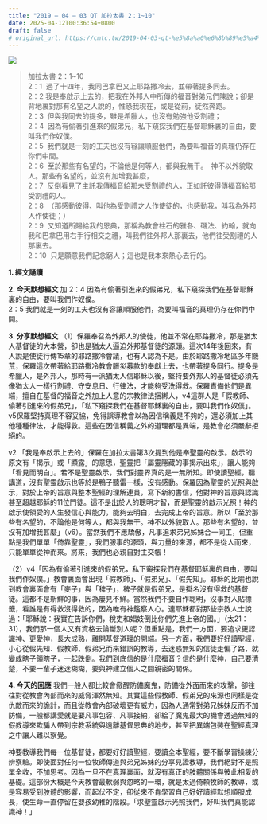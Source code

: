 ```yaml
---
title: "2019 – 04 – 03 QT 加拉太書 2：1~10"
date: 2025-04-12T00:36:54+0800
draft: false
# original_url: https://cmtc.tw/2019-04-03-qt-%e5%8a%a0%e6%8b%89%e5%a4%aa%e6%9b%b8-2%ef%bc%9a110
---
```


![](/images/qt.jpg)
> 加拉太書 2：1\~10  
> 2：1  過了十四年，我同巴拿巴又上耶路撒冷去，並帶著提多同去。  
> 2：2 我是奉啟示上去的，把我在外邦人中所傳的福音對弟兄們陳說；卻是背地裏對那有名望之人說的，惟恐我現在，或是從前，徒然奔跑。  
> 2：3  但與我同去的提多，雖是希臘人，也沒有勉強他受割禮；  
> 2：4  因為有偷著引進來的假弟兄，私下窺探我們在基督耶穌裏的自由，要叫我們作奴僕。  
> 2：5  我們就是一刻的工夫也沒有容讓順服他們，為要叫福音的真理仍存在你們中間。  
> 2：6  至於那些有名望的，不論他是何等人，都與我無干。　神不以外貌取人。那些有名望的，並沒有加增我甚麼，  
> 2：7  反倒看見了主託我傳福音給那未受割禮的人，正如託彼得傳福音給那受割禮的人。  
> 2：8  （那感動彼得、叫他為受割禮之人作使徒的，也感動我，叫我為外邦人作使徒；）  
> 2：9  又知道所賜給我的恩典，那稱為教會柱石的雅各、磯法、約翰，就向我和巴拿巴用右手行相交之禮，叫我們往外邦人那裏去，他們往受割禮的人那裏去。  
> 2：10  只是願意我們記念窮人；這也是我本來熱心去行的。

**1. 經文誦讀**

**2.  今天默想經文**
加 2：4 因為有偷著引進來的假弟兄，私下窺探我們在基督耶穌裏的自由，要叫我們作奴僕。  
2：5 我們就是一刻的工夫也沒有容讓順服他們，為要叫福音的真理仍存在你們中間。

**3. 分享默想經文**
（1）保羅奉召為外邦人的使徒，他並不常在耶路撒冷，那是猶太人基督徒的大本營，卻也是猶太人逼迫外邦基督徒的源頭。這次14年後回來，有人說是使徒行傳15章的耶路撒冷會議，也有人認為不是。由於耶路撒冷地區多年饑荒，保羅這次帶著給耶路撒冷教會脤災募款的奉獻上去，也帶著提多同行。提多是希臘人，是外邦人，那時有一派猶太人信耶穌以後，堅持要外邦人的基督徒必須先像猶太人一樣行割禮、守安息日、行律法，才能夠受洗得救。保羅責備他們是異端，擅自在基督的福音之外加上人意的宗教律法捆綁人，v4這群人是「假教師、偷著引進來的假弟兄」，「私下窺探我們在基督耶穌裏的自由，要叫我們作奴僕」。v5保羅堅持真理不容妥協，免得誤導教會以為因信稱義是不夠的，還必須加上其他種種律法，才能得救。這些在因信稱義之外的道理都是異端，是教會必須嚴辭拒絕的。

v2 「我是奉啟示上去的」保羅在加拉太書第3次提到他是奉聖靈的啟示。啟示的原文有「揭示」或「顯露」的意思，聖靈把「屬靈隱藏的事揭示出來」，讓人能夠「看見而明白」。若不是聖靈啟示，我們對靈界真的是一無所知。即使讀聖經，聽講道，沒有聖靈啟示也等於是鴨子聽雷一樣，沒有感動。保羅因為聖靈的光照與啟示，對於上帝的旨意與整本聖經的理解連貫，寫下新約書信，他對神的旨意與認識甚至超越耶穌的11位門徒。這不是出於人的聰明才智，而是聖靈的啟示光照！神的啟示使領受的人生發信心與能力，能夠去明白，去完成上帝的旨意。所以「至於那些有名望的，不論他是何等人，都與我無干。神不以外貌取人。那些有名望的，並沒有加增我甚麼」（v6）。當然我們不應驕傲，凡事追求弟兄姊妹合一同工，但重點是我們單單「倚靠聖靈」，我們服事的源頭，與力量的來源，都不是從人而來，只能單單從神而來。將來，我們也必親自對主交帳！

（2）v4「因為有偷著引進來的假弟兄，私下窺探我們在基督耶穌裏的自由，要叫我們作奴僕。」教會裏面會出現「假教師」、「假弟兄」、「假先知」。耶穌的比喻也說到教會裏面會有「麥子」與「稗子」，稗子就是假弟兄，是掛名沒有得救的基督徒。這都不是新鮮的事，因為屢見不鮮。當然我們不要自作聰明，沒事對人貼標籤，看誰是有得救沒得救的，因為唯有神鑑察人心。連耶穌都對那些宗教人士說過：「耶穌說：我實在告訴你們，稅吏和娼妓倒比你們先進上帝的國。」（太21：31），我們那一個人又有資格去論斷別人呢？但重點是，我們一方面，要追求更認識神、更愛神，長大成熟，離開基督道理的開端。另一方面，我們要好好讀聖經，小心從假先知、假教師、假弟兄而來錯誤的教導，去迷惑無知的信徒走偏了路，就變成瞎子領瞎子，一起跌倒。我們到底信的是什麼福音？信的是什麼神，自己要清楚，不要一輩子迷迷糊糊，要與神建立個人之間親密的關係。

**4. 今天的回應**
我們一般人都比較會儆醒防備魔鬼，防備從外面而來的攻擊，卻往往對從教會內部而來的威脅渾然無知。其實這些假教師、假弟兄的來源也同樣是從仇敵而來的詭計，而且從教會內部破壞更有威力，因為人通常對弟兄姊妹反而不加防備，一般都講愛就是要凡事包容、凡事接納，卻給了魔鬼最大的機會透過無知的假教導來欺騙人帶到宗教系統與遠離基督恩典的地步，甚至把異端包裝在聖經真理之中讓人難以察覺。

神要教導我們每一位基督徒，都要好好讀聖經，要讀全本聖經，要不斷學習操練分辨察驗。即使面對任何一位牧師傳道與弟兄姊妹的分享見證教導，我們絕對不是照單全收，不加思考。因為一旦不在真理裏面，就沒有真正的肢體關係與彼此相愛的基礎。這部份大概是今天教會最軟弱與忽略的一環，就是太過倚頼牧師的教導，或是容易受到肢體的影響，而起伏不定，卻從來不肯學習自己好好讀經默想順服成長，使生命一直停留在嬰孩幼稚的階段。「求聖靈啟示光照我們，好叫我們真能認識神！」
